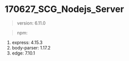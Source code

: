 # 170627_SCG_Nodejs_Server

> version: 6.11.0

> npm: 
1. express: 4.15.3
2. body-parser: 1.17.2
3. edge: 7.10.1
